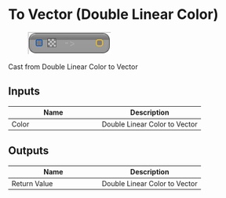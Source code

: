 # To Vector (Double Linear Color)

<div align="left" data-full-width="false">

<figure><img src="../../../../api/Math/Conversions/To_Vector_(Double_Linear_Color).png" alt=""><figcaption></figcaption></figure>

</div>

Cast from Double Linear Color to Vector

## Inputs

<table><thead><tr><th width="170">Name</th><th>Description</th></tr></thead><tbody><tr><td>Color</td><td>Double Linear Color to Vector</td></tr></tbody></table>

## Outputs

<table><thead><tr><th width="170">Name</th><th>Description</th></tr></thead><tbody><tr><td>Return Value</td><td>Double Linear Color to Vector</td></tr></tbody></table>
